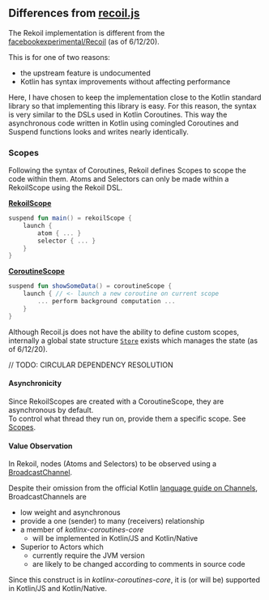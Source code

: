 ## Differences from [recoil.js](https://recoiljs.org/)

The Rekoil implementation is different from the [facebookexperimental/Recoil](https://github.com/facebookexperimental/Recoil) (as of 6/12/20).

This is for one of two reasons:
* the upstream feature is undocumented
* Kotlin has syntax improvements without affecting performance

Here, I have chosen to keep the implementation close to the Kotlin standard library 
so that implementing this library is easy. For this reason, the syntax is very similar
to the DSLs used in Kotlin Coroutines. This way the asynchronous code written in Kotlin
using comingled Coroutines and Suspend functions looks and writes nearly identically.  

### Scopes
Following the syntax of Coroutines, Rekoil defines Scopes to scope the code within them.
Atoms and Selectors can only be made within a RekoilScope using the Rekoil DSL.

__[RekoilScope](scopes.md)__
```kotlin
suspend fun main() = rekoilScope {
    launch {
        atom { ... }
        selector { ... }
    }
}
```

__[CoroutineScope](https://kotlin.github.io/kotlinx.coroutines/kotlinx-coroutines-core/kotlinx.coroutines/coroutine-scope.html)__
```kotlin
suspend fun showSomeData() = coroutineScope {
    launch { // <- launch a new coroutine on current scope
        ... perform background computation ...
    }
}
```

Although Recoil.js does not have the ability to define custom scopes, internally a global 
state structure [`Store`](https://github.com/facebookexperimental/Recoil/blob/master/src/core/Recoil_State.js)
exists which manages the state (as of 6/12/20).

// TODO: CIRCULAR DEPENDENCY RESOLUTION

#### Asynchronicity
Since RekoilScopes are created with a CoroutineScope, they are asynchronous by default.\
To control what thread they run on, provide them a specific scope. See [Scopes](scopes.md).


#### Value Observation
In Rekoil, nodes (Atoms and Selectors) to be observed using a
[BroadcastChannel](https://kotlin.github.io/kotlinx.coroutines/kotlinx-coroutines-core/kotlinx.coroutines.channels/-broadcast-channel/).

Despite their omission from the official Kotlin [language guide on Channels](https://kotlinlang.org/docs/reference/coroutines/channels.html), 
BroadcastChannels are
* low weight and asynchronous
* provide a one (sender) to many (receivers) relationship
* a member of _kotlinx-coroutines-core_
  * will be implemented in Kotlin/JS and Kotlin/Native
* Superior to Actors which
  * currently require the JVM version
  * are likely to be changed according to comments in source code

Since this construct is in _kotlinx-coroutines-core_, it is (or will be) supported in
Kotlin/JS and Kotlin/Native.
